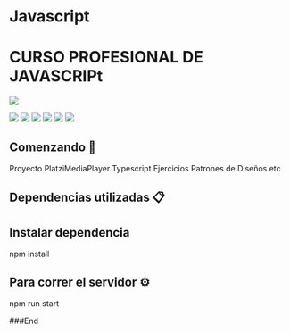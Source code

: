 # Javascript


 #  CURSO PROFESIONAL DE JAVASCRIPt


![](https://www.google.com/url?sa=i&url=https%3A%2F%2Fblog.ida.cl%2Fdesarrollo%2Ftypescript-la-evolucion-de-javascript%2F&psig=AOvVaw3dViSDAYSDMG93YdGlt1De&ust=1636767514528000&source=images&cd=vfe&ved=0CAsQjRxqFwoTCKCI3qbYkfQCFQAAAAAdAAAAABAI)



![](https://img.shields.io/github/stars/pandao/editor.md.svg) ![](https://img.shields.io/github/forks/pandao/editor.md.svg) ![](https://img.shields.io/github/tag/pandao/editor.md.svg) ![](https://img.shields.io/github/release/pandao/editor.md.svg) ![](https://img.shields.io/github/issues/pandao/editor.md.svg) ![](https://img.shields.io/bower/v/editor.md.svg)


## Comenzando 🚀
Proyecto PlatziMediaPlayer
Typescript
Ejercicios
Patrones de Diseños
etc


## Dependencias utilizadas 📋


## Instalar dependencia
npm install

##  Para correr el servidor ⚙️
npm run start 


###End
